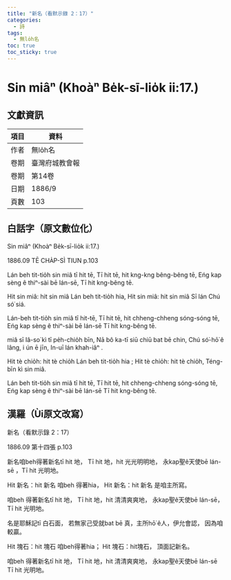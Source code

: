 ```yaml
---
title: "新名（看默示錄 2：17）"
categories:
  - 詩
tags:
  - 無lo̍h名
toc: true
toc_sticky: true
---
```


# Sin miâⁿ (Khoàⁿ Be̍k-sī-lio̍k ii:17.)

## 文獻資訊

| 項目 | 資料 |
|---|---|
| 作者 | 無lo̍h名 |
| 卷期 | 臺灣府城教會報 |
| 卷期 | 第14卷 |
| 日期 | 1886/9 |
| 頁數 | 103 |

## 白話字（原文數位化）

Sin miâⁿ (Khoàⁿ Be̍k-sī-lio̍k ii:17.)

1886.09 TĒ CHA̍P-SÌ TIUN p.103

Lán beh tit-tio̍h sin miâ tī hit tē, Tī hit tē, hit kng-kng bêng-bêng tē, Eńg kap sèng ê thiⁿ-sài bē lán-sē, Tī hit kng-bêng tē.

Hit sin miâ: hit sin miâ Lán beh tit-tio̍h hia, Hit sin miâ: hit sin miâ Sī lán Chú só͘ siá.

Lán-beh tit-tio̍h sin miâ tī hit-tē, Tī hit tē, hit chheng-chheng sóng-sóng tē, Eńg kap sèng ê thiⁿ-sài bē lán-sē Tī hit kng-bêng tē.

miâ sī Iâ-so͘ kì tī pe̍h-chio̍h bīn, Nā bô ka-tī siū chiū bat bē chin, Chú só͘-hō͘ ê lâng, i ún ē jīn, In-uī lán khah-iâⁿ .

Hit tè chio̍h: hit tè chio̍h Lán beh tit-tio̍h hia ; Hit tè chio̍h: hit tè chio̍h, Téng-bīn kì sin miâ.

Lán beh tit-tio̍h sin miâ tī hit tē, Tī hit tē, hit chheng-chheng sóng-sóng tē, Eńg kap sèng ê thiⁿ-sài bē lán-sē Tī hit kng-bêng tē.

## 漢羅（Ùi原文改寫）

新名（看默示錄 2：17）

1886.09 第十四張 p.103

新名咱beh得著新名tī hit 地， Tī hit 地，hit 光光明明地， 永kap聖ê天使bē lán-sē ，Tī hit 光明地。

Hit 新名：hit 新名 咱beh 得著hia， Hit 新名：hit 新名 是咱主所寫。

咱beh 得著新名tī hit 地， Tī hit 地，hit 清清爽爽地， 永kap聖ê天使bē lán-sē，Tī hit 光明地。

名是耶穌記tī 白石面， 若無家己受就bat bē 真，主所hō͘ ê人，伊允會認， 因為咱較贏。

Hit 塊石：hit 塊石 咱beh得著hia； Hit 塊石：hit塊石， 頂面記新名。

咱beh 得著新名tī hit 地， Tī hit 地，hit 清清爽爽地， 永kap聖ê天使bē lán-sē Tī hit 光明地。
